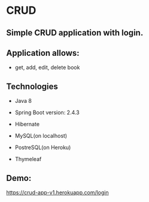 # CRUD

## Simple CRUD application with login.
## Application allows:
- get, add, edit, delete book 

## Technologies

* Java 8
 
* Spring Boot version: 2.4.3

* Hibernate

* MySQL(on localhost)

* PostreSQL(on Heroku)

* Thymeleaf

## Demo:
https://crud-app-v1.herokuapp.com/login

